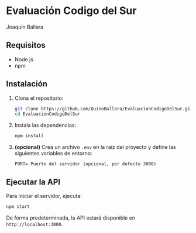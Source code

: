# Evaluación Codigo del Sur
Joaquín Ballara

## Requisitos
- Node.js
- npm

## Instalación
1. Clona el repositorio:
   ```bash
   git clone https://github.com/QuinoBallara/EvaluacionCodigoDelSur.git
   cd EvaluacionCodigoDelSur
    ```

2. Instala las dependencias:
    ```bash
    npm install
    ```

3. **(opcional)** Crea un archivo `.env` en la raíz del proyecto y define las siguientes variables de entorno:
    ```env
    PORT= Puerto del servidor (opcional, por defecto 3000)
    ```

## Ejecutar la API
Para iniciar el servidor, ejecuta:
```bash
npm start
```

De forma predeterminada, la API estará disponible en `http://localhost:3000`.